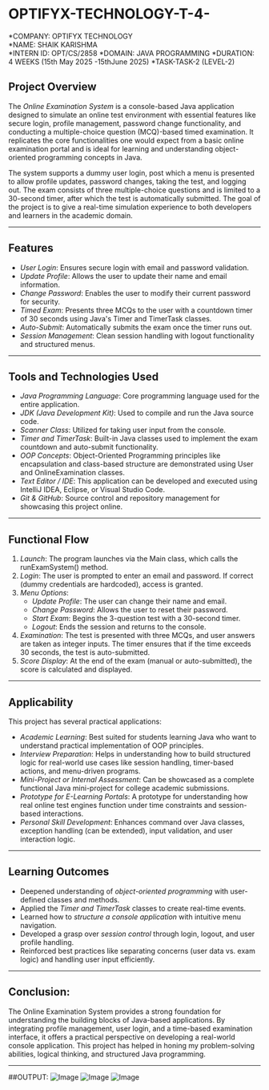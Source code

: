 # OPTIFYX-TECHNOLOGY-T-4-

*COMPANY: OPTIFYX TECHNOLOGY  
*NAME: SHAIK KARISHMA  
*INTERN ID: OPT/CS/2858 
*DOMAIN: JAVA PROGRAMMING 
*DURATION: 4 WEEKS (15th May 2025 -15thJune 2025)
*TASK-TASK-2 (LEVEL-2)

## Project Overview

The *Online Examination System* is a console-based Java application designed to simulate an online test environment with essential features like secure login, profile management, password change functionality, and conducting a multiple-choice question (MCQ)-based timed examination. It replicates the core functionalities one would expect from a basic online examination portal and is ideal for learning and understanding object-oriented programming concepts in Java.

The system supports a dummy user login, post which a menu is presented to allow profile updates, password changes, taking the test, and logging out. The exam consists of three multiple-choice questions and is limited to a 30-second timer, after which the test is automatically submitted. The goal of the project is to give a real-time simulation experience to both developers and learners in the academic domain.

---

## Features

- *User Login*: Ensures secure login with email and password validation.
- *Update Profile*: Allows the user to update their name and email information.
- *Change Password*: Enables the user to modify their current password for security.
- *Timed Exam*: Presents three MCQs to the user with a countdown timer of 30 seconds using Java's Timer and TimerTask classes.
- *Auto-Submit*: Automatically submits the exam once the timer runs out.
- *Session Management*: Clean session handling with logout functionality and structured menus.

---

## Tools and Technologies Used

- *Java Programming Language*: Core programming language used for the entire application.
- *JDK (Java Development Kit)*: Used to compile and run the Java source code.
- *Scanner Class*: Utilized for taking user input from the console.
- *Timer and TimerTask*: Built-in Java classes used to implement the exam countdown and auto-submit functionality.
- *OOP Concepts*: Object-Oriented Programming principles like encapsulation and class-based structure are demonstrated using User and OnlineExamination classes.
- *Text Editor / IDE*: This application can be developed and executed using IntelliJ IDEA, Eclipse, or Visual Studio Code.
- *Git & GitHub*: Source control and repository management for showcasing this project online.

---

## Functional Flow

1. *Launch*: The program launches via the Main class, which calls the runExamSystem() method.
2. *Login*: The user is prompted to enter an email and password. If correct (dummy credentials are hardcoded), access is granted.
3. *Menu Options*:
   - *Update Profile*: The user can change their name and email.
   - *Change Password*: Allows the user to reset their password.
   - *Start Exam*: Begins the 3-question test with a 30-second timer.
   - *Logout*: Ends the session and returns to the console.
4. *Examination*: The test is presented with three MCQs, and user answers are taken as integer inputs. The timer ensures that if the time exceeds 30 seconds, the test is auto-submitted.
5. *Score Display*: At the end of the exam (manual or auto-submitted), the score is calculated and displayed.

---

## Applicability

This project has several practical applications:

- *Academic Learning*: Best suited for students learning Java who want to understand practical implementation of OOP principles.
- *Interview Preparation*: Helps in understanding how to build structured logic for real-world use cases like session handling, timer-based actions, and menu-driven programs.
- *Mini-Project or Internal Assessment*: Can be showcased as a complete functional Java mini-project for college academic submissions.
- *Prototype for E-Learning Portals*: A prototype for understanding how real online test engines function under time constraints and session-based interactions.
- *Personal Skill Development*: Enhances command over Java classes, exception handling (can be extended), input validation, and user interaction logic.

---

## Learning Outcomes

- Deepened understanding of *object-oriented programming* with user-defined classes and methods.
- Applied the *Timer and TimerTask* classes to create real-time events.
- Learned how to *structure a console application* with intuitive menu navigation.
- Developed a grasp over *session control* through login, logout, and user profile handling.
- Reinforced best practices like separating concerns (user data vs. exam logic) and handling user input efficiently.

---
## Conclusion:
The Online Examination System provides a strong foundation for understanding the building blocks of Java-based applications. By integrating profile management, user login, and a time-based examination interface, it offers a practical perspective on developing a real-world console application. This project has helped in honing my problem-solving abilities, logical thinking, and structured Java programming.

---

##OUTPUT:
![Image](https://github.com/user-attachments/assets/daec6197-5100-412f-90c8-7ec7eef9f766)
![Image](https://github.com/user-attachments/assets/c9220ecd-db9f-4b62-9411-473ccf997936)
![Image](https://github.com/user-attachments/assets/9a9c7e9d-e34f-4b86-a8bb-a3048ba6effc)
